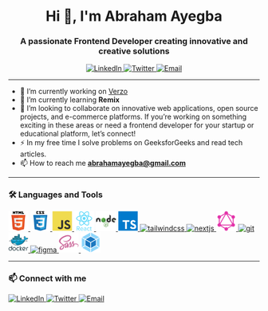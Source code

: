 <h1 align="center">Hi 👋, I'm Abraham Ayegba</h1>
<h3 align="center">A passionate Frontend Developer creating innovative and creative solutions</h3>

<p align="center">
  <a href="https://www.linkedin.com/in/abrahamayegba/">
    <img src="https://img.shields.io/badge/-LinkedIn-blue?style=flat-square&logo=Linkedin&logoColor=white&link=https://www.linkedin.com/in/abrahamayegba/" alt="LinkedIn" />
  </a>
  <a href="https://twitter.com/abrahamayegba_">
    <img src="https://img.shields.io/badge/-Twitter-blue?style=flat-square&logo=Twitter&logoColor=white&link=https://twitter.com/abrahamayegba_" alt="Twitter" />
  </a>
  <a href="mailto:abrahamayegba@gmail.com">
    <img src="https://img.shields.io/badge/-Email-c14438?style=flat-square&logo=Gmail&logoColor=white&link=mailto:abrahamayegba@gmail.com" alt="Email" />
  </a>
</p>

---

- 🔭 I’m currently working on [Verzo](https://beta.verzo.app)
- 🌱 I’m currently learning **Remix**
- 👯 I’m looking to collaborate on innovative web applications, open source projects, and e-commerce platforms. If you’re working on something exciting in these areas or need a frontend developer for your startup or educational platform, let’s connect!
- ⚡ In my free time I solve problems on GeeksforGeeks and read tech articles.
- 📫 How to reach me **abrahamayegba@gmail.com**

---

### 🛠️ Languages and Tools

<p align="left">
  <a href="https://www.w3.org/html/" target="_blank">
    <img src="https://raw.githubusercontent.com/devicons/devicon/master/icons/html5/html5-original-wordmark.svg" alt="html5" width="40" height="40"/>
  </a>
  <a href="https://www.w3schools.com/css/" target="_blank">
    <img src="https://raw.githubusercontent.com/devicons/devicon/master/icons/css3/css3-original-wordmark.svg" alt="css3" width="40" height="40"/>
  </a>
  <a href="https://www.javascript.com/" target="_blank">
    <img src="https://raw.githubusercontent.com/devicons/devicon/master/icons/javascript/javascript-original.svg" alt="javascript" width="40" height="40"/>
  </a>
  <a href="https://reactjs.org/" target="_blank">
    <img src="https://raw.githubusercontent.com/devicons/devicon/master/icons/react/react-original-wordmark.svg" alt="react" width="40" height="40"/>
  </a>
  <a href="https://nodejs.org" target="_blank">
    <img src="https://raw.githubusercontent.com/devicons/devicon/master/icons/nodejs/nodejs-original-wordmark.svg" alt="nodejs" width="40" height="40"/>
  </a>
  <a href="https://www.typescriptlang.org/" target="_blank">
    <img src="https://raw.githubusercontent.com/devicons/devicon/master/icons/typescript/typescript-original.svg" alt="typescript" width="40" height="40"/>
  </a>
  <a href="https://tailwindcss.com/" target="_blank">
  <img src="https://www.vectorlogo.zone/logos/tailwindcss/tailwindcss-icon.svg" alt="tailwindcss" width="40" height="40"/>
</a>
<a href="https://nextjs.org/" target="_blank">
  <img src="https://cdn.worldvectorlogo.com/logos/next-js.svg" alt="nextjs" width="40" height="40"/>
</a>

  <a href="https://graphql.org/" target="_blank">
    <img src="https://raw.githubusercontent.com/devicons/devicon/master/icons/graphql/graphql-plain.svg" alt="graphql" width="40" height="40"/>
  </a>
  <a href="https://git-scm.com/" target="_blank">
    <img src="https://www.vectorlogo.zone/logos/git-scm/git-scm-icon.svg" alt="git" width="40" height="40"/>
  </a>
  <a href="https://www.docker.com/" target="_blank">
    <img src="https://raw.githubusercontent.com/devicons/devicon/master/icons/docker/docker-original-wordmark.svg" alt="docker" width="40" height="40"/>
  </a>
  <a href="https://www.figma.com/" target="_blank">
    <img src="https://www.vectorlogo.zone/logos/figma/figma-icon.svg" alt="figma" width="40" height="40"/>
  </a>
  <a href="https://sass-lang.com/" target="_blank">
    <img src="https://raw.githubusercontent.com/devicons/devicon/master/icons/sass/sass-original.svg" alt="sass" width="40" height="40"/>
  </a>
  <a href="https://webpack.js.org/" target="_blank">
    <img src="https://raw.githubusercontent.com/devicons/devicon/master/icons/webpack/webpack-original.svg" alt="webpack" width="40" height="40"/>
  </a>
</p>

</p>

---

### 📫 Connect with me

<p align="left">
  <a href="https://www.linkedin.com/in/abrahamayegba/">
    <img src="https://img.shields.io/badge/-LinkedIn-blue?style=flat-square&logo=Linkedin&logoColor=white&link=https://www.linkedin.com/in/abrahamayegba/" alt="LinkedIn" />
  </a>
  <a href="https://twitter.com/abrahamayegba_">
    <img src="https://img.shields.io/badge/-Twitter-blue?style=flat-square&logo=Twitter&logoColor=white&link=https://twitter.com/abrahamayegba_" alt="Twitter" />
  </a>
  <a href="mailto:abrahamayegba@gmail.com">
    <img src="https://img.shields.io/badge/-Email-c14438?style=flat-square&logo=Gmail&logoColor=white&link=mailto:abrahamayegba@gmail.com" alt="Email" />
  </a>
</p>

